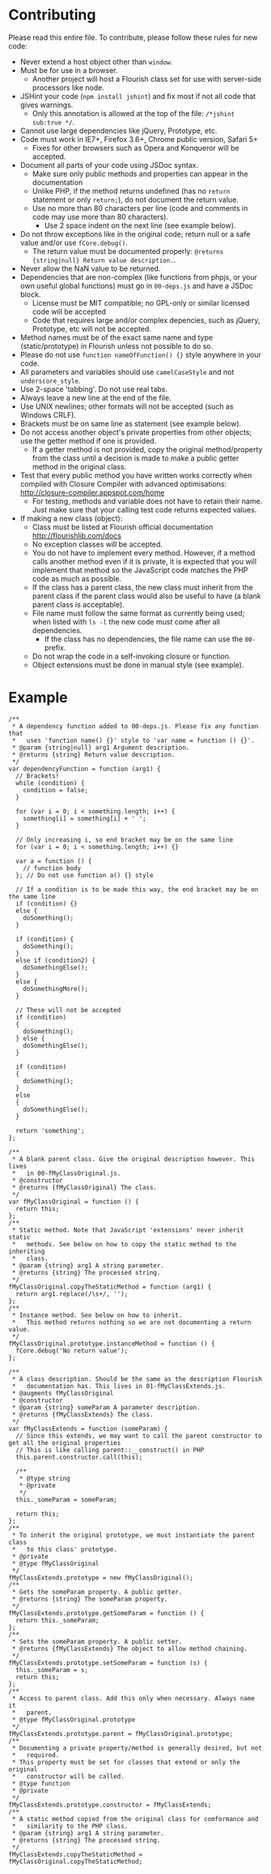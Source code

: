 # Contributing

Please read this entire file. To contribute, please follow these rules for new code:

* Never extend a host object other than `window`.
* Must be for use in a browser.
  * Another project will host a Flourish class set for use with server-side processors like node.
* JSHint your code (`npm install jshint`) and fix most if not all code that gives warnings.
  * Only this annotation is allowed at the top of the file: `/*jshint sub:true */`.
* Cannot use large dependencies like jQuery, Prototype, etc.
* Code must work in IE7+, Firefox 3.6+, Chrome public version, Safari 5+
  * Fixes for other browsers such as Opera and Konqueror will be accepted.
* Document all parts of your code using JSDoc syntax.
  * Make sure only public methods and properties can appear in the documentation
  * Unlike PHP, if the method returns undefined (has no `return` statement or only `return;`), do not document the return value.
  * Use no more than 80 characters per line (code and comments in code may use more than 80 characters).
    * Use 2 space indent on the next line (see example below).
* Do not throw exceptions like in the original code; return null or a safe value and/or use `fCore.debug()`.
  * The return value must be documented properly: `@returns {string|null} Return value description.`.
* Never allow the NaN value to be returned.
* Dependencies that are non-complex (like functions from phpjs, or your own useful global functions) must go in `00-deps.js` and have a JSDoc block.
  * License must be MIT compatible; no GPL-only or similar licensed code will be accepted
  * Code that requires large and/or complex depencies, such as jQuery, Prototype, etc will not be accepted.
* Method names must be of the exact same name and type (static/prototype) in Flourish unless not possible to do so.
* Please do not use `function nameOfFunction() {}` style anywhere in your code.
* All parameters and variables should use `camelCaseStyle` and not `underscore_style`.
* Use 2-space 'tabbing'. Do not use real tabs.
* Always leave a new line at the end of the file.
* Use UNIX newlines; other formats will not be accepted (such as Windows CRLF).
* Brackets must be on same line as statement (see example below).
* Do not access another object's private properties from other objects; use the getter method if one is provided.
  * If a getter method is not provided, copy the original method/property from the class until a decision is made to make a public getter method in the original class.
* Test that every public method you have written works correctly when compiled with Closure Compiler with advanced optimisations: http://closure-compiler.appspot.com/home
  * For testing, methods and variable does not have to retain their name. Just make sure that your calling test code returns expected values.
* If making a new class (object):
  * Class must be listed at Flourish official documentation http://flourishlib.com/docs
  * No exception classes will be accepted.
  * You do not have to implement every method. However, if a method calls another method even if it is private, it is expected that you will implement that method so the JavaScript code matches the PHP code as much as possible.
  * If the class has a parent class, the new class must inherit from the parent class if the parent class would also be useful to have (a blank parent class is acceptable).
  * File name must follow the same format as currently being used; when listed with `ls -l` the new code must come after all dependencies.
    * If the class has no dependencies, the file name can use the `00-` prefix.
  * Do not wrap the code in a self-invoking closure or function.
  * Object extensions must be done in manual style (see example).

# Example

    /**
     * A dependency function added to 00-deps.js. Please fix any function that
     *   uses 'function name() {}' style to 'var name = function () {}'.
     * @param {string|null} arg1 Argument description.
     * @returns {string} Return value description.
     */
    var dependencyFunction = function (arg1) {
      // Brackets!
      while (condition) {
        condition = false;
      }

      for (var i = 0; i < something.length; i++) {
        something[i] = something[i] + ' ';
      }

      // Only increasing i, so end bracket may be on the same line
      for (var i = 0; i < something.length; i++) {}

      var a = function () {
        // function body
      }; // Do not use function a() {} style

      // If a condition is to be made this way, the end bracket may be on the same line
      if (condition) {}
      else {
        doSomething();
      }

      if (condition) {
        doSomething();
      }
      else if (condition2) {
        doSomethingElse();
      }
      else {
        doSomethingMore();
      }

      // These will not be accepted
      if (condition)
      {
        doSomething();
      } else {
        doSomethingElse();
      }

      if (condition)
      {
        doSomething();
      }
      else
      {
        doSomethingElse();
      }

      return 'something';
    };

    /**
     * A blank parent class. Give the original description however. This lives
     *   in 00-fMyClassOriginal.js.
     * @constructor
     * @returns {fMyClassOriginal} The class.
     */
    var fMyClassOriginal = function () {
      return this;
    };
    /**
     * Static method. Note that JavaScript 'extensions' never inherit static
     *   methods. See below on how to copy the static method to the inheriting
     *   class.
     * @param {string} arg1 A string parameter.
     * @returns {string} The processed string.
     */
    fMyClassOriginal.copyTheStaticMethod = function (arg1) {
      return arg1.replace(/\s+/, '');
    };
    /**
     * Instance method. See below on how to inherit.
     *   This method returns nothing so we are not documenting a return value.
     */
    fMyClassOriginal.prototype.instanceMethod = function () {
      fCore.debug('No return value');
    };

    /**
     * A class description. Should be the same as the description Flourish
     *   documentation has. This lives in 01-fMyClassExtends.js.
     * @augments fMyClassOriginal
     * @constructor
     * @param {string} someParam A parameter description.
     * @returns {fMyClassExtends} The class.
     */
    var fMyClassExtends = function (someParam) {
      // Since this extends, we may want to call the parent constructor to get all the original properties
      // This is like calling parent::__construct() in PHP
      this.parent.constructor.call(this);

      /**
       * @type string
       * @private
       */
      this._someParam = someParam;

      return this;
    };
    /**
     * To inherit the original prototype, we must instantiate the parent class
     *   to this class' prototype.
     * @private
     * @type fMyClassOriginal
     */
    fMyClassExtends.prototype = new fMyClassOriginal();
    /**
     * Gets the someParam property. A public getter.
     * @returns {string} The someParam property.
     */
    fMyClassExtends.prototype.getSomeParam = function () {
      return this._someParam;
    };
    /**
     * Sets the someParam property. A public setter.
     * @returns {fMyClassExtends} The object to allow method chaining.
     */
    fMyClassExtends.prototype.setSomeParam = function (s) {
      this._someParam = s;
      return this;
    };
    /**
     * Access to parent class. Add this only when necessary. Always name it
     *   parent.
     * @type fMyClassOriginal.prototype
     */
    fMyClassExtends.prototype.parent = fMyClassOriginal.prototype;
    /**
     * Documenting a private property/method is generally desired, but not
     *   required.
     * This property must be set for classes that extend or only the original
     *   constructor will be called.
     * @type function
     * @private
     */
    fMyClassExtends.prototype.constructor = fMyClassExtends;
    /**
     * A static method copied from the original class for comformance and
     *   similarity to the PHP class.
     * @param {string} arg1 A string parameter.
     * @returns {string} The processed string.
     */
    fMyClassExtends.copyTheStaticMethod = fMyClassOriginal.copyTheStaticMethod;
